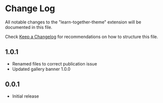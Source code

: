 # Change Log

All notable changes to the "learn-together-theme" extension will be documented in this file.

Check [Keep a Changelog](http://keepachangelog.com/) for recommendations on how to structure this file.

## 1.0.1

- Renamed files to correct publication issue
- Updated gallery banner 1.0.0

## 0.0.1

- Initial release

